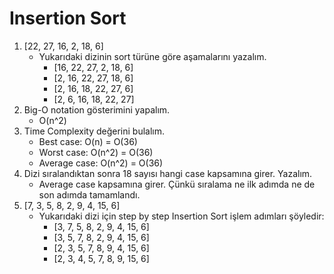 # Insertion Sort
1. [22, 27, 16, 2, 18, 6]
	- Yukarıdaki dizinin sort türüne göre aşamalarını yazalım.
		- [16, 22, 27, 2, 18, 6]
  		- [2, 16, 22, 27, 18, 6]
   		- [2, 16, 18, 22, 27, 6]
      	- [2, 6, 16, 18, 22, 27]
2. Big-O notation gösterimini yapalım.
	- O(n^2)
3. Time Complexity değerini bulalım.
	- Best case: O(n) = O(36)
	- Worst case: O(n^2) = O(36)
	- Average case: O(n^2) = O(36)
4. Dizi sıralandıktan sonra 18 sayısı hangi case kapsamına girer. Yazalım.
	- Average case kapsamına girer. Çünkü sıralama ne ilk adımda ne de son adımda tamamlandı.
5. [7, 3, 5, 8, 2, 9, 4, 15, 6]
	- Yukarıdaki dizi için step by step Insertion Sort işlem adımları şöyledir:
		- [3, 7, 5, 8, 2, 9, 4, 15, 6]
		- [3, 5, 7, 8, 2, 9, 4, 15, 6]
		- [2, 3, 5, 7, 8, 9, 4, 15, 6]
		- [2, 3, 4, 5, 7, 8, 9, 15, 6]
